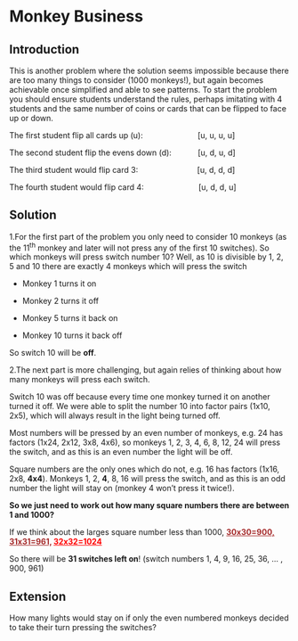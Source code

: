 # Monkey Business

## Introduction

This is another problem where the solution seems impossible because there are too many things to consider (1000 monkeys!), but again becomes achievable once simplified and able to see patterns. To start the problem you should ensure students understand the rules, perhaps imitating with 4 students and the same number of coins or cards that can be flipped to face up or down.   

The first student flip all cards up (u):&nbsp;&nbsp;&nbsp;&nbsp;&nbsp;&nbsp;&nbsp;&nbsp;&nbsp;&nbsp;&nbsp;&nbsp;&nbsp;&nbsp;&nbsp;&nbsp;&nbsp;&nbsp;&nbsp;&nbsp;&nbsp;&nbsp;&nbsp;&nbsp;&nbsp;[u, u, u, u]   

The second student flip the evens down (d):&nbsp;&nbsp;&nbsp;&nbsp;&nbsp;&nbsp;&nbsp;&nbsp;&nbsp;&nbsp;&nbsp;&nbsp;[u, d, u, d]   

The third student would flip card 3:&nbsp;&nbsp;&nbsp;&nbsp;&nbsp;&nbsp;&nbsp;&nbsp;&nbsp;&nbsp;&nbsp;&nbsp;&nbsp;&nbsp;&nbsp;&nbsp;&nbsp;&nbsp;&nbsp;&nbsp;&nbsp;&nbsp;&nbsp;&nbsp;&nbsp;&nbsp;&nbsp;[u, d, d, d]   

The fourth student would flip card 4: &nbsp;&nbsp;&nbsp;&nbsp;&nbsp;&nbsp;&nbsp;&nbsp;&nbsp;&nbsp;&nbsp;&nbsp;&nbsp;&nbsp;&nbsp;&nbsp;&nbsp;&nbsp;&nbsp;&nbsp;&nbsp;&nbsp;&nbsp;&nbsp;[u, d, d, u]




## Solution

1.For the first part of the problem you only need to consider 10 monkeys (as the 11<sup>th</sup> monkey and later will not press any of the first 10 switches). So which monkeys will press switch number 10? Well, as 10 is divisible by 1, 2, 5 and 10 there are exactly 4 monkeys which will press the switch   

* Monkey 1 turns it on   

* Monkey 2 turns it off   

* Monkey 5 turns it back on   

* Monkey 10 turns it back off   

So switch 10 will be **off**.   

2.The next part is more challenging, but again relies of thinking about how many monkeys will press each switch.   

Switch 10 was off because every time one monkey turned it on another turned it off. We were able to split the number 10 into factor pairs (1x10, 2x5), which will always result in the light being turned off.   

Most numbers will be pressed by an even number of monkeys, e.g. 24 has factors (1x24, 2x12, 3x8, 4x6), so monkeys 1, 2, 3, 4, 6, 8, 12, 24 will press the switch, and as this is an even number the light will be off.   

Square numbers are the only ones which do not, e.g. 16 has factors (1x16, 2x8, **4x4**). Monkeys 1, 2, **4**, 8, 16 will press the switch, and as this is an odd number the light will stay on (monkey 4 won’t press it twice!).   

**So we just need to work out how many square numbers there are between 1 and 1000?**   

If we think about the larges square number less than 1000, **<u style="color:brown">30x30=900, 31x31=961,</u>  <u style="color:red">32x32=1024 </u>**  

So there will be **31 switches left on**! (switch numbers 1, 4, 9, 16, 25, 36, ... , 900, 961)   

## Extension   

How many lights would stay on if only the even numbered monkeys decided to take their turn pressing the switches?

 